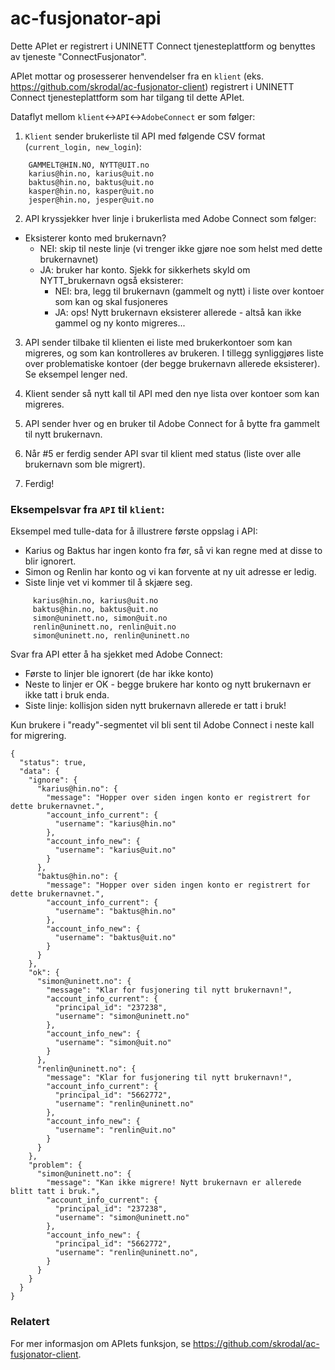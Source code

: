 # ac-fusjonator-api

Dette APIet er registrert i UNINETT Connect tjenesteplattform og benyttes av tjeneste "ConnectFusjonator".

APIet mottar og prosesserer henvendelser fra en `klient` (eks. https://github.com/skrodal/ac-fusjonator-client) registrert i UNINETT Connect tjenesteplattform som har tilgang til dette APIet.
 
Dataflyt mellom `klient`<->`API`<->`AdobeConnect` er som følger:


1. `Klient` sender brukerliste til API med følgende CSV format (`current_login, new_login`):

```
    GAMMELT@HIN.NO, NYTT@UIT.no 
    karius@hin.no, karius@uit.no 
    baktus@hin.no, baktus@uit.no 
    kasper@hin.no, kasper@uit.no 
    jesper@hin.no, jesper@uit.no
```
 
2. API kryssjekker hver linje i brukerlista med Adobe Connect som følger:

- Eksisterer konto med brukernavn?
    - NEI: skip til neste linje (vi trenger ikke gjøre noe som helst med dette brukernavnet)
    - JA: bruker har konto. Sjekk for sikkerhets skyld om NYTT_brukernavn også eksisterer:
        - NEI: bra, legg til brukernavn (gammelt og nytt) i liste over kontoer som kan og skal fusjoneres
        - JA: ops! Nytt brukernavn eksisterer allerede - altså kan ikke gammel og ny konto migreres... 

3. API sender tilbake til klienten ei liste med brukerkontoer som kan migreres, og som kan kontrolleres av brukeren. I tillegg synliggjøres liste over problematiske kontoer (der begge brukernavn allerede eksisterer). Se eksempel lenger ned.

4. Klient sender så nytt kall til API med den nye lista over kontoer som kan migreres.

5. API sender hver og en bruker til Adobe Connect for å bytte fra gammelt til nytt brukernavn.

6. Når #5 er ferdig sender API svar til klient med status (liste over alle brukernavn som ble migrert).

7. Ferdig!


### Eksempelsvar fra `API` til `klient`:

Eksempel med tulle-data for å illustrere første oppslag i API: 

- Karius og Baktus har ingen konto fra før, så vi kan regne med at disse to blir ignorert. 
- Simon og Renlin har konto og vi kan forvente at ny uit adresse er ledig.
- Siste linje vet vi kommer til å skjære seg.

```
     karius@hin.no, karius@uit.no
     baktus@hin.no, baktus@uit.no
     simon@uninett.no, simon@uit.no
     renlin@uninett.no, renlin@uit.no
     simon@uninett.no, renlin@uninett.no
```

Svar fra API etter å ha sjekket med Adobe Connect:

- Første to linjer ble ignorert (de har ikke konto)
- Neste to linjer er OK - begge brukere har konto og nytt brukernavn er ikke tatt i bruk enda. 
- Siste linje: kollisjon siden nytt brukernavn allerede er tatt i bruk!

Kun brukere i "ready"-segmentet vil bli sent til Adobe Connect i neste kall for migrering.

```
{
  "status": true,
  "data": {
    "ignore": {
      "karius@hin.no": {
        "message": "Hopper over siden ingen konto er registrert for dette brukernavnet.",
        "account_info_current": {
          "username": "karius@hin.no"
        },
        "account_info_new": {
          "username": "karius@uit.no"
        }
      },
      "baktus@hin.no": {
        "message": "Hopper over siden ingen konto er registrert for dette brukernavnet.",
        "account_info_current": {
          "username": "baktus@hin.no"
        },
        "account_info_new": {
          "username": "baktus@uit.no"
        }
      }
    },
    "ok": {
      "simon@uninett.no": {
        "message": "Klar for fusjonering til nytt brukernavn!",
        "account_info_current": {
          "principal_id": "237238",
          "username": "simon@uninett.no"
        },
        "account_info_new": {
          "username": "simon@uit.no"
        }
      },
      "renlin@uninett.no": {
        "message": "Klar for fusjonering til nytt brukernavn!",
        "account_info_current": {
          "principal_id": "5662772",
          "username": "renlin@uninett.no"
        },
        "account_info_new": {
          "username": "renlin@uit.no"
        }
      }
    },
    "problem": {
      "simon@uninett.no": {
        "message": "Kan ikke migrere! Nytt brukernavn er allerede blitt tatt i bruk.",
        "account_info_current": {
          "principal_id": "237238",
          "username": "simon@uninett.no"
        },
        "account_info_new": {
          "principal_id": "5662772",
          "username": "renlin@uninett.no",
        }
      }
    }
  }
}
```


### Relatert

For mer informasjon om APIets funksjon, se https://github.com/skrodal/ac-fusjonator-client. 

